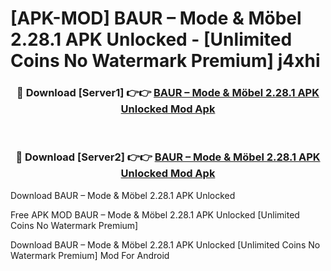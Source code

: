 # [APK-MOD] BAUR – Mode & Möbel 2.28.1 APK Unlocked - [Unlimited Coins No Watermark Premium] j4xhi



<div align="center">
<h3>🔴 Download [Server1] 👉👉 <a href="https://momento.my/?title=BAUR_–_Mode_&_Möbel_2.28.1_APK_Unlocked">BAUR – Mode & Möbel 2.28.1 APK Unlocked Mod Apk</a></h3><br>

<h3>🔴 Download [Server2] 👉👉 <a href="https://momento.my/?title=BAUR_–_Mode_&_Möbel_2.28.1_APK_Unlocked">BAUR – Mode & Möbel 2.28.1 APK Unlocked Mod Apk</a></h3>
</div>



Download BAUR – Mode & Möbel 2.28.1 APK Unlocked 

Free APK MOD BAUR – Mode & Möbel 2.28.1 APK Unlocked [Unlimited Coins No Watermark Premium]

Download BAUR – Mode & Möbel 2.28.1 APK Unlocked [Unlimited Coins No Watermark Premium] Mod For Android
